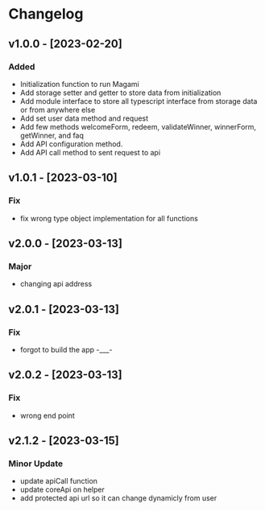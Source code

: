 # Changelog

## v1.0.0 - [2023-02-20]

### Added

- Initialization function to run Magami
- Add storage setter and getter to store data from initialization
- Add module interface to store all typescript interface from storage data or from anywhere else
- Add set user data method and request
- Add few methods welcomeForm, redeem, validateWinner, winnerForm, getWinner, and faq
- Add API configuration method.
- Add API call method to sent request to api

## v1.0.1 - [2023-03-10]

### Fix

- fix wrong type object implementation for all functions


## v2.0.0 - [2023-03-13]
### Major

- changing api address

## v2.0.1 - [2023-03-13]
### Fix

- forgot to build the app -___-

## v2.0.2 - [2023-03-13]
### Fix

- wrong end point

## v2.1.2 - [2023-03-15]
### Minor Update

- update apiCall function
- update coreApi on helper
- add protected api url so it can change dynamicly from user
